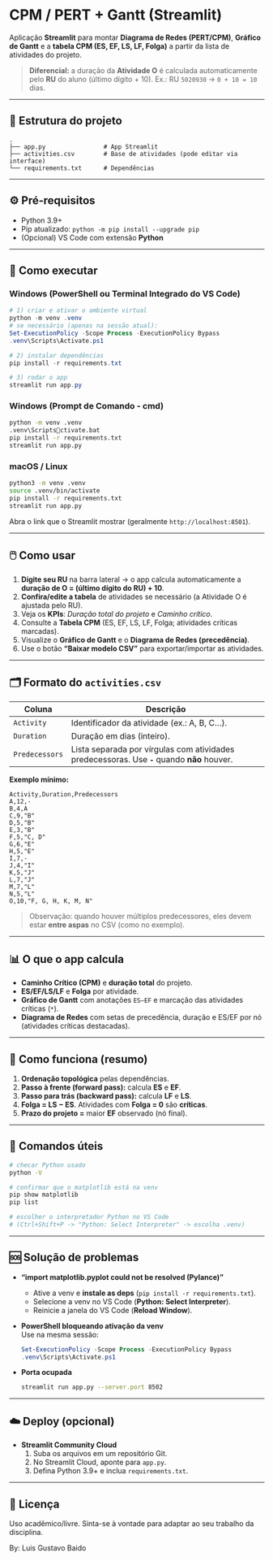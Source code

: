 
# CPM / PERT + Gantt (Streamlit)

Aplicação **Streamlit** para montar **Diagrama de Redes (PERT/CPM)**, **Gráfico de Gantt** e a **tabela CPM (ES, EF, LS, LF, Folga)** a partir da lista de atividades do projeto.

> **Diferencial:** a duração da **Atividade O** é calculada automaticamente pelo **RU** do aluno (último dígito + 10). Ex.: RU `5020930` → `0 + 10 = 10` dias.

---

## 🧱 Estrutura do projeto

```
.
├── app.py                # App Streamlit
├── activities.csv        # Base de atividades (pode editar via interface)
└── requirements.txt      # Dependências
```

---

## ⚙️ Pré‑requisitos

- Python 3.9+
- Pip atualizado: `python -m pip install --upgrade pip`
- (Opcional) VS Code com extensão **Python**

---

## 🚀 Como executar

### Windows (PowerShell ou Terminal Integrado do VS Code)
```powershell
# 1) criar e ativar o ambiente virtual
python -m venv .venv
# se necessário (apenas na sessão atual):
Set-ExecutionPolicy -Scope Process -ExecutionPolicy Bypass
.venv\Scripts\Activate.ps1

# 2) instalar dependências
pip install -r requirements.txt

# 3) rodar o app
streamlit run app.py
```

### Windows (Prompt de Comando - cmd)
```bat
python -m venv .venv
.venv\Scriptsctivate.bat
pip install -r requirements.txt
streamlit run app.py
```

### macOS / Linux
```bash
python3 -m venv .venv
source .venv/bin/activate
pip install -r requirements.txt
streamlit run app.py
```

Abra o link que o Streamlit mostrar (geralmente `http://localhost:8501`).

---

## 🖱️ Como usar

1. **Digite seu RU** na barra lateral → o app calcula automaticamente a **duração de O = (último dígito do RU) + 10**.
2. **Confira/edite a tabela** de atividades se necessário (a Atividade O é ajustada pelo RU).
3. Veja os **KPIs**: *Duração total do projeto* e *Caminho crítico*.
4. Consulte a **Tabela CPM** (ES, EF, LS, LF, Folga; atividades críticas marcadas).
5. Visualize o **Gráfico de Gantt** e o **Diagrama de Redes (precedência)**.
6. Use o botão **“Baixar modelo CSV”** para exportar/importar as atividades.

---

## 🗂️ Formato do `activities.csv`

| Coluna        | Descrição                                                                                      |
|---------------|-------------------------------------------------------------------------------------------------|
| `Activity`    | Identificador da atividade (ex.: A, B, C…).                                                     |
| `Duration`    | Duração em dias (inteiro).                                                                      |
| `Predecessors`| Lista separada por vírgulas com atividades predecessoras. Use **`-`** quando **não** houver.   |

**Exemplo mínimo:**
```csv
Activity,Duration,Predecessors
A,12,-
B,4,A
C,9,"B"
D,5,"B"
E,3,"B"
F,5,"C, D"
G,6,"E"
H,5,"E"
I,7,-
J,4,"I"
K,5,"J"
L,7,"J"
M,7,"L"
N,5,"L"
O,10,"F, G, H, K, M, N"
```

> Observação: quando houver múltiplos predecessores, eles devem estar **entre aspas** no CSV (como no exemplo).

---

## 📊 O que o app calcula

- **Caminho Crítico (CPM)** e **duração total** do projeto.  
- **ES/EF/LS/LF** e **Folga** por atividade.  
- **Gráfico de Gantt** com anotações `ES–EF` e marcação das atividades críticas (`*`).  
- **Diagrama de Redes** com setas de precedência, duração e ES/EF por nó (atividades críticas destacadas).

---

## 🧩 Como funciona (resumo)

1. **Ordenação topológica** pelas dependências.  
2. **Passo à frente (forward pass):** calcula **ES** e **EF**.  
3. **Passo para trás (backward pass):** calcula **LF** e **LS**.  
4. **Folga = LS − ES**. Atividades com **Folga = 0** são **críticas**.  
5. **Prazo do projeto =** maior **EF** observado (nó final).

---

## 🧪 Comandos úteis

```bash
# checar Python usado
python -V

# confirmar que o matplotlib está na venv
pip show matplotlib
pip list

# escolher o interpretador Python no VS Code
# (Ctrl+Shift+P -> "Python: Select Interpreter" -> escolha .venv)
```

---

## 🆘 Solução de problemas

- **“import matplotlib.pyplot could not be resolved (Pylance)”**  
  - Ative a venv e **instale as deps** (`pip install -r requirements.txt`).
  - Selecione a venv no VS Code (**Python: Select Interpreter**).  
  - Reinicie a janela do VS Code (**Reload Window**).

- **PowerShell bloqueando ativação da venv**  
  Use na mesma sessão:
  ```powershell
  Set-ExecutionPolicy -Scope Process -ExecutionPolicy Bypass
  .venv\Scripts\Activate.ps1
  ```

- **Porta ocupada**  
  ```bash
  streamlit run app.py --server.port 8502
  ```

---

## ☁️ Deploy (opcional)

- **Streamlit Community Cloud**  
  1. Suba os arquivos em um repositório Git.  
  2. No Streamlit Cloud, aponte para `app.py`.  
  3. Defina Python 3.9+ e inclua `requirements.txt`.

---

## 📄 Licença

Uso acadêmico/livre. Sinta-se à vontade para adaptar ao seu trabalho da disciplina.


By: Luis Gustavo Baido 